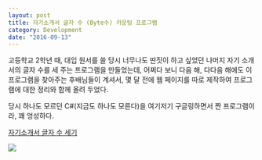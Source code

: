 ```yaml
---
layout: post
title: 자기소개서 글자 수 (Byte수) 카운팅 프로그램
category: Development
date: "2016-09-13"
---
```


고등학교 2학년 때, 대입 원서를 쓸 당시 너무나도 딴짓이 하고 싶었던 나머지 자기 소개서의 글자 수를 세 주는 프로그램을 만들었는데, 어쩌다 보니 다음 해, 다다음 해에도 이 프로그램을 찾아주는 후배님들이 계셔서, 몇 달 전에 웹 페이지를 따로 제작하여 프로그램에 대한 정리와 함께 올려 두었다.

당시 하나도 모르던 C#(지금도 하나도 모른다)을 여기저기 구글링하면서 짠 프로그램이라, 꽤 엉성하다.

<!-- more -->

[자기소개서 글자 수 세기](http://jagi.gaonnr.me)

![](/images/2016_09/jagi_count.png)
